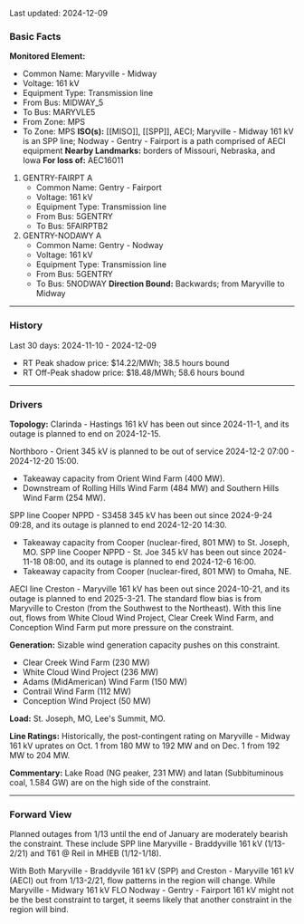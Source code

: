 Last updated: 2024-12-09
### Basic Facts
**Monitored Element:**
- Common Name: Maryville - Midway
- Voltage: 161 kV
- Equipment Type: Transmission line
- From Bus: MIDWAY_5
- To Bus: MARYVLE5
- From Zone: MPS
- To Zone: MPS
**ISO(s):** [[MISO]], [[SPP]], AECI; Maryville - Midway 161 kV is an SPP line; Nodway - Gentry - Fairport is a path comprised of AECI equipment
**Nearby Landmarks:** borders of Missouri, Nebraska, and Iowa
**For loss of:** AEC16011
1. GENTRY-FAIRPT A
    - Common Name: Gentry - Fairport
    - Voltage: 161 kV
	- Equipment Type: Transmission line
    - From Bus: 5GENTRY
    - To Bus: 5FAIRPTB2
2. GENTRY-NODAWY A
    - Common Name: Gentry - Nodway
    - Voltage: 161 kV
	- Equipment Type: Transmission line
    - From Bus: 5GENTRY
    - To Bus: 5NODWAY
**Direction Bound:** Backwards; from Maryville to Midway
---
### History
Last 30 days: 2024-11-10 - 2024-12-09
- RT Peak shadow price: $14.22/MWh; 38.5 hours bound
- RT Off-Peak shadow price: $18.48/MWh; 58.6 hours bound
---
### Drivers
**Topology:**
Clarinda - Hastings 161 kV has been out since 2024-11-1, and its outage is planned to end on 2024-12-15.

Northboro - Orient 345 kV is planned to be out of service 2024-12-2 07:00 - 2024-12-20 15:00.
- Takeaway capacity from Orient Wind Farm (400 MW).
- Downstream of Rolling Hills Wind Farm (484 MW) and Southern Hills Wind Farm (254 MW).

SPP line Cooper NPPD - S3458 345 kV has been out since 2024-9-24 09:28, and its outage is planned to end 2024-12-20 14:30.
- Takeaway capacity from Cooper (nuclear-fired, 801 MW) to St. Joseph, MO.
SPP line Cooper NPPD - St. Joe 345 kV has been out since 2024-11-18 08:00, and its outage is planned to end 2024-12-6 16:00.
- Takeaway capacity from Cooper (nuclear-fired, 801 MW) to Omaha, NE.

AECI line Creston - Maryville 161 kV has been out since 2024-10-21, and its outage is planned to end 2025-3-21. The standard flow bias is from Maryville to Creston (from the Southwest to the Northeast). With this line out, flows from White Cloud Wind Project, Clear Creek Wind Farm, and Conception Wind Farm put more pressure on the constraint.

**Generation:**
Sizable wind generation capacity pushes on this constraint.
- Clear Creek Wind Farm (230 MW)
- White Cloud Wind Project (236 MW)
- Adams (MidAmerican) Wind Farm (150 MW)
- Contrail Wind Farm (112 MW)
- Conception Wind Project (50 MW)

**Load:**
St. Joseph, MO, Lee's Summit, MO.

**Line Ratings:**
Historically, the post-contingent rating on Maryville - Midway 161 kV uprates on Oct. 1 from 180 MW to 192 MW and on Dec. 1 from 192 MW to 204 MW.

**Commentary:**
Lake Road (NG peaker, 231 MW) and Iatan (Subbituminous coal, 1.584 GW) are on the high side of the constraint.

---
### Forward View
Planned outages from 1/13 until the end of January are moderately bearish the constraint. These include SPP line Maryville - Braddyville 161 kV (1/13-2/21) and T61 @ Reil in MHEB (1/12-1/18).

With Both Maryville - Braddyvile 161 kV (SPP) and Creston - Maryville 161 kV (AECI) out from 1/13-2/21, flow patterns in the region will change. While Maryville - Midwary 161 kV FLO Nodway - Gentry - Fairport 161 kV might not be the best constraint to target, it seems likely that another constraint in the region will bind.

